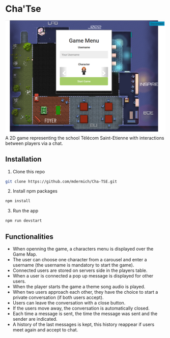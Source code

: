# Cha'Tse
![landing-page]
A 2D game representing the school Télécom Saint-Etienne with interactions between players via a chat.
## Installation
1. Clone this repo
```bash
git clone https://github.com/mdermich/Cha-TSE.git
```
2. Install npm packages
```bash
npm install
```
3. Run the app
```bash
npm run devstart
```

## Functionalities
* When openning the game, a characters menu is displayed over the Game Map.
* The user can choose one character from a carousel and enter a username (the username is mandatory to start the game).
* Connected users are stored on servers side in the players table.
* When a user is connected a pop up message is displayed for other users.
* When the player starts the game a theme song audio is played.
* When two users approach each other, they have the choice to start a private conversation (if both users accept).
* Users can leave the conversation with a close button.
* If the users move away, the conversation is automatically closed.
* Each time a message is sent, the time the message was sent and the sender are indicated.
* A history of the last messages is kept, this history reappear if users meet again and accept to chat.

[landing-page]: images/landing.png
